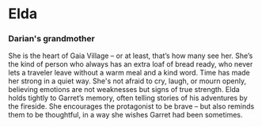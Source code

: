 # Elda
### Darian's grandmother

She is the heart of Gaia Village – or at least, that’s how many see her. She’s the kind of person who always has an extra loaf of bread ready, who never lets a traveler leave without a warm meal and a kind word. Time has made her strong in a quiet way. She's not afraid to cry, laugh, or mourn openly, believing emotions are not weaknesses but signs of true strength. Elda holds tightly to Garret’s memory, often telling stories of his adventures by the fireside. She encourages the protagonist to be brave – but also reminds them to be thoughtful, in a way she wishes Garret had been sometimes.